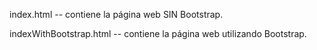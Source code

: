 index.html -- contiene la página web SIN Bootstrap.

indexWithBootstrap.html -- contiene la página web utilizando Bootstrap.